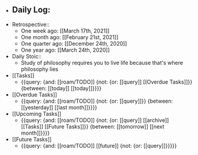 - Daily Log:
    - 
- Retrospective::
    - One week ago: [[March 17th, 2021]]
    - One month ago: [[February 21st, 2021]]
    - One quarter ago: [[December 24th, 2020]]
    - One year ago: [[March 24th, 2020]]
- Daily Stoic::
    - Study of philosophy requires you to live life because that's where philosophy lies
- [[Tasks]]
    - {{query: {and: [[roam/TODO]] {not: {or: [[query]] [[Overdue Tasks]]}} {between: [[today]] [[today]]}}}}
- [[Overdue Tasks]]
    - {{query: {and: [[roam/TODO]] {not: {or: [[query]]}} {between: [[yesterday]] [[last month]]}}}}
- [[Upcoming Tasks]]
    - {{query: {and: [[roam/TODO]] {not: {or: [[query]] [[archive]] [[Tasks]] [[Future Tasks]]}} {between: [[tomorrow]] [[next month]]}}}}
- [[Future Tasks]]
    - {{query: {and: [[roam/TODO]] [[future]] {not: {or: [[query]]}}}}}
